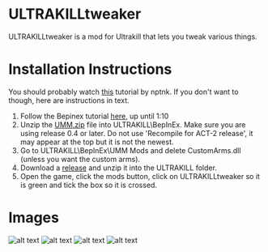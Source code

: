 # ULTRAKILLtweaker
ULTRAKILLtweaker is a mod for Ultrakill that lets you tweak various things.

# Installation Instructions
You should probably watch [this](https://www.youtube.com/watch?v=h61ZGZp7A44) tutorial by nptnk.
If you don't want to though, here are instructions in text.

1. Follow the Bepinex tutorial [here](https://www.youtube.com/watch?v=meNiXcbPh_s), up until 1:10
2. Unzip the [UMM.zip](https://github.com/Temperz87/ultra-mod-manager/releases/) file into ULTRAKILL\BepInEx. Make sure you are using release 0.4 or later. Do not use 'Recompile for ACT-2 release', it may appear at the top but it is not the newest.
3. Go to ULTRAKILL\BepInEx\UMM Mods and delete CustomArms.dll (unless you want the custom arms).
4. Download a [release](https://github.com/wafflethings/ULTRAKILLtweaker/releases) and unzip it into the ULTRAKILL folder.
5. Open the game, click the mods button, click on ULTRAKILLtweaker so it is green and tick the box so it is crossed.

# Images
![alt text](https://media.discordapp.net/attachments/727956051156271175/1011399385030086727/unknown.png?width=1193&height=671)
![alt text](https://media.discordapp.net/attachments/727956051156271175/1011399577733181530/unknown.png?width=1193&height=671)
![alt text](https://media.discordapp.net/attachments/727956051156271175/1011400263141175296/unknown.png?width=1193&height=671)
![alt text](https://media.discordapp.net/attachments/727956051156271175/1011402675948109874/unknown.png?width=1193&height=671)
